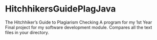 # HitchhikersGuidePlagJava
The Hitchhiker’s Guide to Plagiarism Checking
A program for my 1st Year Final project
for my software development module.
Compares all the text files in your directory.

